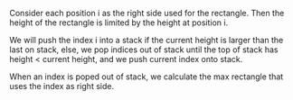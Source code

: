 Consider each position i as the right side used for the rectangle. Then the height of the rectangle is limited by the height at position i.

We will push the index i into a stack if the current height is larger than the last on stack, else, we pop indices out of stack until the top of stack has height < current height, and we push current index onto stack.

When an index is poped out of stack, we calculate the max rectangle that uses the index as right side.